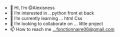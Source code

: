 - 👋 Hi, I’m @Alexisness
- 👀 I’m interested in .. python front et back
- 🌱 I’m currently learning ... html Css 
- 💞️ I’m looking to collaborate on ... little project
- 📫 How to reach me ...fonctionnaire06@gmail.com

<!---
Alexisness/Alexisness is a ✨ special ✨ repository because its `README.md` (this file) appears on your GitHub profile.
You can click the Preview link to take a look at your changes.
--->
